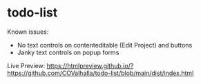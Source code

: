 # todo-list

Known issues:

- No text controls on contenteditable (Edit Project) and buttons
- Janky text controls on popup forms

Live Preview:
https://htmlpreview.github.io/?https://github.com/COValhalla/todo-list/blob/main/dist/index.html
